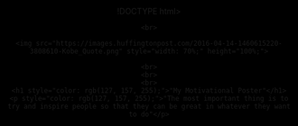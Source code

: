 !DOCTYPE html>
<html lang="en">
<head>
    <meta charset="UTF-8">
    <meta name="viewport" content="width=device-width, initial-scale=1.0">
    <title>MOTIVATIONAL POSTER</title>
   <style>
    html {
    background-color: black;
    text-align: center;
    font-style: oblique;
}

h1 {
    text-shadow: 2px 2px 5px red;
  }

img {
    border: 10px groove rgb(127, 157, 255);
  }

   </style>
</head>

<body>
   
    <br>

    <img src="https://images.huffingtonpost.com/2016-04-14-1460615220-3808610-Kobe_Quote.png" style="width: 70%;" height="100%;">

    <br>
    <br>
    <br>
    <h1 style="color: rgb(127, 157, 255);">"My Motivational Poster"</h1>
    <p style="color: rgb(127, 157, 255);">"The most important thing is to try and inspire people so that they can be great in whatever they want to do"</p>

</body>
</html> 
